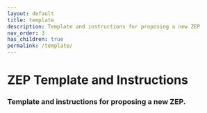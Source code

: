 ```yaml
---
layout: default
title: template
description: Template and instructions for proposing a new ZEP
nav_order: 3
has_children: true
permalink: /template/
---
```


# ZEP Template and Instructions

### Template and instructions for proposing a new ZEP.
